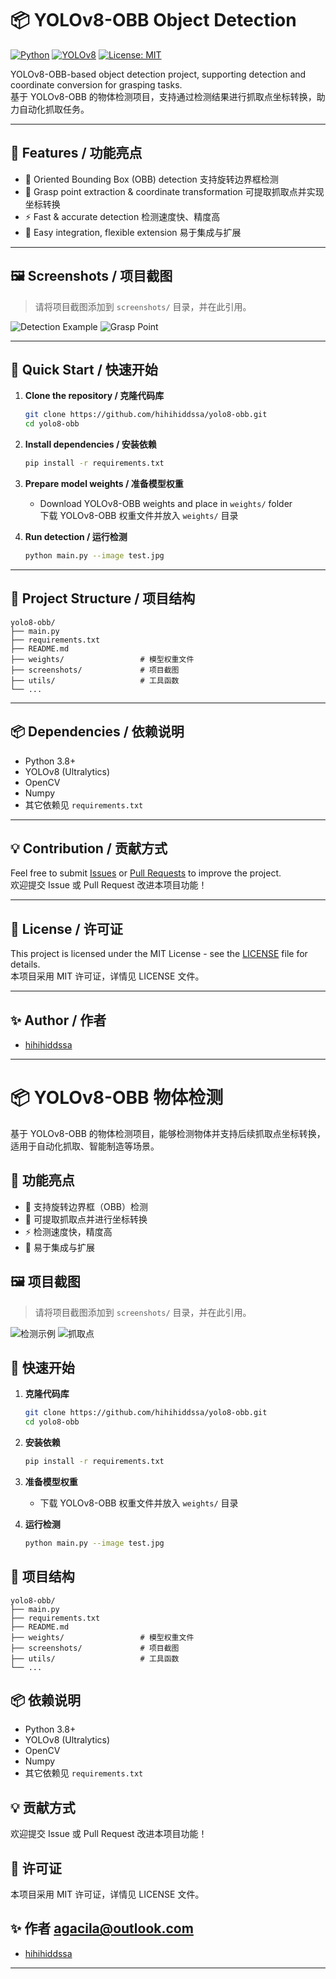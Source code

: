 # 📦 YOLOv8-OBB Object Detection

[![Python](https://img.shields.io/badge/Python-3.8%2B-blue.svg)](https://www.python.org/)
[![YOLOv8](https://img.shields.io/badge/YOLO-v8.0-red.svg)](https://github.com/ultralytics/ultralytics)
[![License: MIT](https://img.shields.io/badge/License-MIT-yellow.svg)](LICENSE)

YOLOv8-OBB-based object detection project, supporting detection and coordinate conversion for grasping tasks.  
基于 YOLOv8-OBB 的物体检测项目，支持通过检测结果进行抓取点坐标转换，助力自动化抓取任务。

---

## 🌟 Features / 功能亮点

- 📐 Oriented Bounding Box (OBB) detection 支持旋转边界框检测
- 🤖 Grasp point extraction & coordinate transformation 可提取抓取点并实现坐标转换
- ⚡ Fast & accurate detection 检测速度快、精度高
- 🔄 Easy integration, flexible extension 易于集成与扩展

---

## 🖼️ Screenshots / 项目截图

> 请将项目截图添加到 `screenshots/` 目录，并在此引用。

![Detection Example](screenshots/detection_example.png)
![Grasp Point](screenshots/grasp_point.png)

---

## 🚀 Quick Start / 快速开始

1. **Clone the repository / 克隆代码库**
    ```bash
    git clone https://github.com/hihihiddssa/yolo8-obb.git
    cd yolo8-obb
    ```

2. **Install dependencies / 安装依赖**
    ```bash
    pip install -r requirements.txt
    ```

3. **Prepare model weights / 准备模型权重**
    - Download YOLOv8-OBB weights and place in `weights/` folder  
      下载 YOLOv8-OBB 权重文件并放入 `weights/` 目录

4. **Run detection / 运行检测**
    ```bash
    python main.py --image test.jpg
    ```

---

## 🔧 Project Structure / 项目结构

```
yolo8-obb/
├── main.py
├── requirements.txt
├── README.md
├── weights/                 # 模型权重文件
├── screenshots/             # 项目截图
├── utils/                   # 工具函数
└── ...
```

---

## 📦 Dependencies / 依赖说明

- Python 3.8+
- YOLOv8 (Ultralytics)
- OpenCV
- Numpy
- 其它依赖见 `requirements.txt`

---

## 💡 Contribution / 贡献方式

Feel free to submit [Issues](https://github.com/hihihiddssa/yolo8-obb/issues) or [Pull Requests](https://github.com/hihihiddssa/yolo8-obb/pulls) to improve the project.  
欢迎提交 Issue 或 Pull Request 改进本项目功能！

---

## 📄 License / 许可证

This project is licensed under the MIT License - see the [LICENSE](LICENSE) file for details.  
本项目采用 MIT 许可证，详情见 LICENSE 文件。

---

## ✨ Author / 作者

- [hihihiddssa](https://github.com/hihihiddssa)

---

# 📦 YOLOv8-OBB 物体检测

基于 YOLOv8-OBB 的物体检测项目，能够检测物体并支持后续抓取点坐标转换，适用于自动化抓取、智能制造等场景。

## 🌟 功能亮点

- 📐 支持旋转边界框（OBB）检测
- 🤖 可提取抓取点并进行坐标转换
- ⚡ 检测速度快，精度高
- 🔄 易于集成与扩展

## 🖼️ 项目截图

> 请将项目截图添加到 `screenshots/` 目录，并在此引用。

![检测示例](screenshots/detection_example.png)
![抓取点](screenshots/grasp_point.png)

## 🚀 快速开始

1. **克隆代码库**
    ```bash
    git clone https://github.com/hihihiddssa/yolo8-obb.git
    cd yolo8-obb
    ```

2. **安装依赖**
    ```bash
    pip install -r requirements.txt
    ```

3. **准备模型权重**
    - 下载 YOLOv8-OBB 权重文件并放入 `weights/` 目录

4. **运行检测**
    ```bash
    python main.py --image test.jpg
    ```

## 🔧 项目结构

```
yolo8-obb/
├── main.py
├── requirements.txt
├── README.md
├── weights/                 # 模型权重文件
├── screenshots/             # 项目截图
├── utils/                   # 工具函数
└── ...
```

## 📦 依赖说明

- Python 3.8+
- YOLOv8 (Ultralytics)
- OpenCV
- Numpy
- 其它依赖见 `requirements.txt`

## 💡 贡献方式

欢迎提交 Issue 或 Pull Request 改进本项目功能！

## 📄 许可证

本项目采用 MIT 许可证，详情见 LICENSE 文件。

## ✨ 作者 agacila@outlook.com

- [hihihiddssa](https://github.com/hihihiddssa)

---
